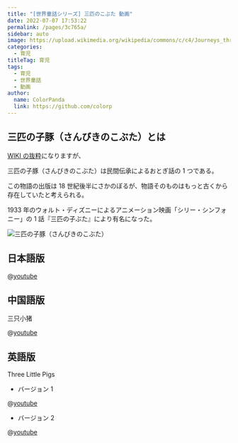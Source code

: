 ```yaml
---
title: "[世界童話シリーズ] 三匹のこぶた 動画"
date: 2022-07-07 17:53:22
permalink: /pages/3c765a/
sidebar: auto
image: https://upload.wikimedia.org/wikipedia/commons/c/c4/Journeys_through_Bookland_-_a_new_and_original_plan_for_reading_applied_to_the_world's_best_literature_for_children_(1922)_(14596542440).jpg
categories:
  - 育児
titleTag: 育児
tags:
  - 育児
  - 世界童話
  - 動画
author:
  name: ColorPanda
  link: https://github.com/colorp
---
```


## 三匹の子豚（さんびきのこぶた）とは

[WIKI の抜粋](https://ja.wikipedia.org/wiki/三匹の子豚)になりますが、

三匹の子豚（さんびきのこぶた）は民間伝承によるおとぎ話の 1 つである。

この物語の出版は 18 世紀後半にさかのぼるが、物語そのものはもっと古くから存在していたと考えられる。

1933 年のウォルト・ディズニーによるアニメーション映画「シリー・シンフォニー」の 1 話『三匹の子ぶた』により有名になった。

![三匹の子豚（さんびきのこぶた）](https://upload.wikimedia.org/wikipedia/commons/c/c4/Journeys_through_Bookland_-_a_new_and_original_plan_for_reading_applied_to_the_world%27s_best_literature_for_children_%281922%29_%2814596542440%29.jpg)

## 日本語版

@[youtube](https://www.youtube.com/watch?v=qCU9x36jwM8)

## 中国語版

<label lang="zh">三只小猪</label>

@[youtube](https://www.youtube.com/watch?v=bXKxl8QIItA)

## 英語版

Three Little Pigs

- バージョン 1

@[youtube](https://www.youtube.com/watch?v=DzzJpKMVbuc)

- バージョン 2

@[youtube](https://www.youtube.com/watch?v=ZVKp5Dq5uqk)
